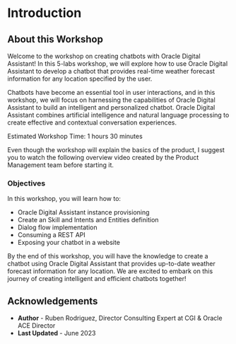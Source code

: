 # Introduction

## About this Workshop

Welcome to the workshop on creating chatbots with Oracle Digital Assistant! In this 5-labs workshop, we will explore how to use Oracle Digital Assistant to develop a chatbot that provides real-time weather forecast information for any location specified by the user.

Chatbots have become an essential tool in user interactions, and in this workshop, we will focus on harnessing the capabilities of Oracle Digital Assistant to build an intelligent and personalized chatbot. Oracle Digital Assistant combines artificial intelligence and natural language processing to create effective and contextual conversation experiences.

Estimated Workshop Time: 1 hours 30 minutes

Even though the workshop will explain the basics of the product, I suggest you to watch the following overview video created by the Product Management team before starting it. 

  [](youtube:uQVxC1O4iSg)

### Objectives

In this workshop, you will learn how to:
* Oracle Digital Assistant instance provisioning
* Create an Skill and Intents and Entities definition
* Dialog flow implementation
* Consuming a REST API
* Exposing your chatbot in a website

By the end of this workshop, you will have the knowledge to create a chatbot using Oracle Digital Assistant that provides up-to-date weather forecast information for any location. 
We are excited to embark on this journey of creating intelligent and efficient chatbots together!

## Acknowledgements
* **Author** - Ruben Rodriguez, Director Consulting Expert at CGI & Oracle ACE Director
* **Last Updated** - June 2023
